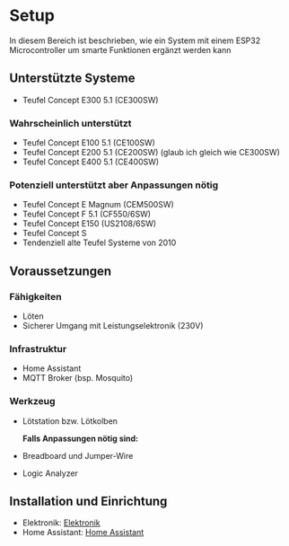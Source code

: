 # Setup
In diesem Bereich ist beschrieben, wie ein System mit einem ESP32 Microcontroller um smarte Funktionen ergänzt werden kann

## Unterstützte Systeme
- Teufel Concept E300 5.1 (CE300SW)
### Wahrscheinlich unterstützt
- Teufel Concept E100 5.1 (CE100SW)
- Teufel Concept E200 5.1 (CE200SW) (glaub ich gleich wie CE300SW)
- Teufel Concept E400 5.1 (CE400SW)
### Potenziell unterstützt aber Anpassungen nötig
- Teufel Concept E Magnum (CEM500SW)
- Teufel Concept F 5.1 (CF550/6SW)
- Teufel Concept E150 (US2108/6SW)
- Teufel Concept S
- Tendenziell alte Teufel Systeme von 2010

## Voraussetzungen
### Fähigkeiten
- Löten 
- Sicherer Umgang mit Leistungselektronik (230V)
### Infrastruktur
- Home Assistant
- MQTT Broker (bsp. Mosquito)
### Werkzeug
- Lötstation bzw. Lötkolben

  **Falls Anpassungen nötig sind:**
- Breadboard und Jumper-Wire
- Logic Analyzer

## Installation und Einrichtung
- Elektronik: [Elektronik](Elektronik.md)
- Home Assistant: [Home Assistant](HA.md)
